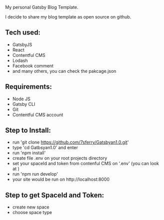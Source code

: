My personal Gatsby Blog Template.

I decide to share my blog template as open source on github.

## Tech used: 
- GatsbyJS
- React
- Contentful CMS
- Lodash
- Facebook comment
- and many others, you can check the pakcage.json

## Requirements:
- Node JS
- Gatsby CLI
- Git
- Contentful CMS account

## Step to Install:
- run 'git clone https://github.com/7sferry/Gatsbyan1.0.git'
- type 'cd Gatbsyan1.0' and enter
- run 'npm install'
- create file .env on your root projects directory
- set your spaceId and token from contenful CMS on '.env' (you can look at )
- run 'npm run develop'
- your site would be run on http://localhost:8000

## Step to get SpaceId and Token:
- create new space
- choose space type

